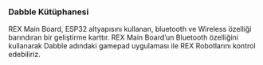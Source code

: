 ### Dabble Kütüphanesi
REX Main Board, ESP32 altyapısını kullanan, bluetooth ve Wireless özelliği barındıran bir geliştirme karttır. REX Main Board’un Bluetooth özelliğini kullanarak Dabble adındaki gamepad uygulaması ile REX Robotlarını kontrol edebiliriz.


